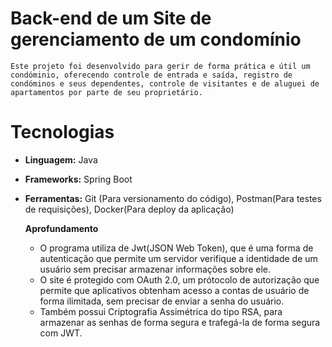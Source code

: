# Back-end de um Site de gerenciamento de um condomínio
    Este projeto foi desenvolvido para gerir de forma prática e útil um condóminio, oferecendo controle de entrada e saída, registro de condóminos e seus dependentes, controle de visitantes e de aluguei de apartamentos por parte de seu proprietário. 

# Tecnologias     
 - **Linguagem:** Java
 - **Frameworks:** Spring Boot
 - **Ferramentas:** Git (Para versionamento do código), Postman(Para testes de requisições), Docker(Para deploy da aplicação)

   **Aprofundamento**
     - O programa utiliza de Jwt(JSON Web Token), que é uma forma de autenticação que permite um servidor verifique a identidade de um usuário sem precisar armazenar informações sobre ele.
     - O site é protegido com OAuth 2.0, um prótocolo de autorização que permite que aplicativos obtenham acesso a contas de usuário de forma ilimitada, sem precisar de enviar a senha do usuário.
     - Também possui Criptografia Assimétrica do tipo RSA, para armazenar as senhas de forma segura e trafegá-la de forma segura com JWT.
   
